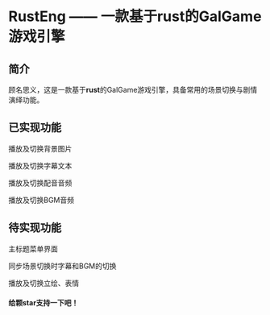 # RustEng —— 一款基于rust的GalGame游戏引擎

## 简介

顾名思义，这是一款基于**rust**的GalGame游戏引擎，具备常用的场景切换与剧情演绎功能。

## 已实现功能

播放及切换背景图片

播放及切换字幕文本

播放及切换配音音频

播放及切换BGM音频

## 待实现功能

主标题菜单界面

同步场景切换时字幕和BGM的切换

播放及切换立绘、表情

#### **给颗star支持一下吧！**